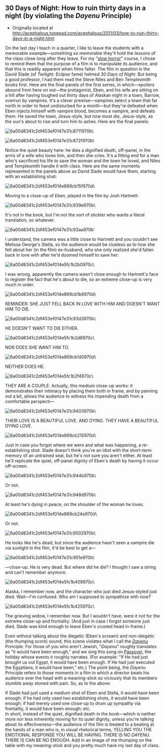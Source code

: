 ## 30 Days of Night: How to ruin thirty days in a night (by violating the *Dayenu* Principle)

 * Originally located at http://acephalous.typepad.com/acephalous/2011/03/how-to-ruin-thirty-days-in-a-night.html

On the last day I teach in a quarter, I like to leave the students with a memorable example—something so memorable they'll hold the lessons of the class close long after they leave.  For my "[slow horror](http://acephalous.typepad.com/acephalous/2011/01/slow-horror-syllabus.html)" course, I chose to remind them that the purpose of a film is to manipulate its audience, and that this is readily apparent when films falter.  The film in question is the David Slade (of *Twilight: Eclipse* fame) helmed *30 Days of Night*.  But being a good professor, I had them read the Steve Niles and Ben Templesmith books first.  Here are the final panels of the first series, in which—spoilers abound from here on out—the protagonist, Eben, and his wife are sitting on a hill after having toughed out thirty days of Alaskan night in a town, Barrow, overrun by vampires.  It's a clever premise—vampires select a town that far north in order to feast undisturbed for a month—but they're defeated when Eben injects himself with vampire blood, becomes a vampire, and defeats them.  He saved the town, Jesus-style, but now must die, Jesus-style, as the sun's about to rise and turn him to ashes.  Here are the final panels:

![6a00d8341c2df453ef0147e31c8711970b](images/film/30-days-of-night/6a00d8341c2df453ef0147e31c8711970b.jpg)\ 

![6a00d8341c2df453ef0147e31c872f970b](images/film/30-days-of-night/6a00d8341c2df453ef0147e31c872f970b.jpg)\ 

Notice the quiet beauty here: he dies a dignified death, off-panel, in the arms of a wife who loves him, and then she cries.  It's a fitting end for a man who's sacrificed his life to save the woman and the town he loved, and Niles and Templesmith handle it with class.  Here are the same moments represented in the panels above as David Slade would have them, starting with an establishing shot:

![6a00d8341c2df453ef014e869cb15f970d](images/film/30-days-of-night/6a00d8341c2df453ef014e869cb15f970d.jpg)\ 

Moving to a close-up of Eben, played in the film by Josh Hartnett:

![6a00d8341c2df453ef0147e31c939e970b](images/film/30-days-of-night/6a00d8341c2df453ef0147e31c939e970b.jpg)\ 

It's not in the book, but I'm not the sort of stickler who wants a literal translation, so whatever.

![6a00d8341c2df453ef0147e31c93aa970b](images/film/30-days-of-night/6a00d8341c2df453ef0147e31c93aa970b.jpg)'

I understand, the camera was a little close to Hartnett and you couldn't see Melissa George's Stella, so the audience would be clueless as to how she felt about her (in the film) ex-husband, who she only realized she'd fallen back in love with after he'd doomed himself to save her:

![6a00d8341c2df453ef014e5fc1b2b0970c](images/film/30-days-of-night/6a00d8341c2df453ef014e5fc1b2b0970c.jpg)\ 

I was wrong, apparently the camera wasn't close enough to Hartnett's face to register the fact that he's about to die, so an extreme close-up is very much in order.

![6a00d8341c2df453ef014e869cb1b6970d](images/film/30-days-of-night/6a00d8341c2df453ef014e869cb1b6970d.jpg)\ 

REMINDER: SHE JUST FELL BACK IN LOVE WITH HIM AND DOESN'T WANT HIM TO DIE.

![6a00d8341c2df453ef0147e31c93d3970b](images/film/30-days-of-night/6a00d8341c2df453ef0147e31c93d3970b.jpg)\ 

HE DOESN'T WANT TO DIE EITHER.

![6a00d8341c2df453ef014e5fc1b2d8970c](images/film/30-days-of-night/6a00d8341c2df453ef014e5fc1b2d8970c.jpg)\ 

NOR DOES SHE WANT HIM TO.

![6a00d8341c2df453ef014e869cb1d0970d](images/film/30-days-of-night/6a00d8341c2df453ef014e869cb1d0970d.jpg)\ 

NEITHER DOES HE.

![6a00d8341c2df453ef014e5fc1b2f4970c](images/film/30-days-of-night/6a00d8341c2df453ef014e5fc1b2f4970c.jpg)\ 

THEY ARE A COUPLE.  Actually, this medium close-up works: it demonstrates their intimacy by placing them both in frame, and by panning out a bit, allows the audience to witness his impending death from a comfortable perspecti—

![6a00d8341c2df453ef0147e31c9403970b](images/film/30-days-of-night/6a00d8341c2df453ef0147e31c9403970b.jpg)\ 

THEIR LOVE IS A BEAUTIFUL LOVE.  AND DYING.  THEY HAVE A BEAUTIFUL DYING LOVE.

![6a00d8341c2df453ef014e869cb215970d](images/film/30-days-of-night/6a00d8341c2df453ef014e869cb215970d.jpg)\ 

Just in case you forgot where we were and what was happening, a re-establishing shot.  Slade doesn't think you're an idiot with the short-term memory of an untrained seal, but he's not sure you aren't either.  At least he'll replicate the quiet, off-panel dignity of Eben's death by having it occur off-screen.

![6a00d8341c2df453ef0147e31c944b970b](images/film/30-days-of-night/6a00d8341c2df453ef0147e31c944b970b.jpg)\ 

Or not.

![6a00d8341c2df453ef0147e31c948d970b](images/film/30-days-of-night/6a00d8341c2df453ef0147e31c948d970b.jpg)\ 

At least he's dying in peace, on the shoulder of the woman he loves.

![6a00d8341c2df453ef014e869cb24e970d](images/film/30-days-of-night/6a00d8341c2df453ef014e869cb24e970d.jpg)\ 

Or not.  

![6a00d8341c2df453ef0147e31c9502970b](images/film/30-days-of-night/6a00d8341c2df453ef0147e31c9502970b.jpg)\ 

He looks like he's dead, but since the audience hasn't seen a vampire die via sunlight in the film, it'd be best to get a—

![6a00d8341c2df453ef0147e31c951e970b](images/film/30-days-of-night/6a00d8341c2df453ef0147e31c951e970b.jpg)\ 

—close-up.  He is very dead.  But where did he die?  I thought I saw a string and can't remember anymore.

![6a00d8341c2df453ef014e5fc1b409970c](images/film/30-days-of-night/6a00d8341c2df453ef014e5fc1b409970c.jpg)\ 

Alaska, I remember now, and the character who just died Jesus-styled just died.  Wait—I'm confused.  Who am I supposed to sympathize with now?

![6a00d8341c2df453ef014e5fc1b425970c](images/film/30-days-of-night/6a00d8341c2df453ef014e5fc1b425970c.jpg)\ 

The grieving widow, I remember now.  But I wouldn't have, were it not for the extreme close-up and frontality.  (And just in case I forgot someone just died, Slade was kind enough to leave Eben's crusted head in-frame.)

Even without talking about the diegetic (Eben's scream) and non-diegetic (the thumping score) sound, this scene violates what I call the *[Dayenu](http://en.wikipedia.org/wiki/Dayenu)* Principle.  For those of you who aren't Jewish, "*Dayenu*" roughly translates as "it would have been enough," and we sing this song on [Passover](http://en.wikipedia.org/wiki/Passover), the holiday whose events it roughly narrates.  (For example: "If He had just brought us out Egypt, it would have been enough.  If He had just executed the Egyptians, it would have been," etc.)  The point being, the *Dayenu* Principle refers to those moments in a film in which a director beats his audience over the head with a meaning-stick so viciously that its members stumble away stoned with pain.  So, as to the above:

If Slade had just used a medium shot of Eben and Stella, it would have been enough; if he had only used two establishing shots, it would have been enough; if had merely used one close-up to drum up sympathy via frontality, it would have been enough; etc.  
In short, instead of the quiet, dignified death in the book—which is neither more nor less inherently moving for its quiet dignity, unless you're talking about its effectiveness—the audience of the film is treated to a beating at the hands of a man who is, in visual rhetorical terms, YELLING YOU THE EMOTIONAL RESPONSE YOU WILL BE HAVING.  THERE IS NO *DAYENU*.  THERE IS CAN BE NO ENOUGH.  Add in an image of me thumping on the table with my meaning-stick and you pretty much have my last day of class.
